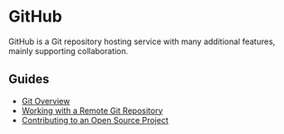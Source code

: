 # GitHub

GitHub is a Git repository hosting service with many additional features, mainly supporting 
collaboration.

## Guides

- [Git Overview](/Guides/Git/Git%20Overview)
- [Working with a Remote Git Repository](/Guides/Git/Working%20with%20a%20Remote%20Git%20Repository)
- [Contributing to an Open Source Project](/Guides/Git/Contributing%20to%20an%20Open%20Source%20Project)

